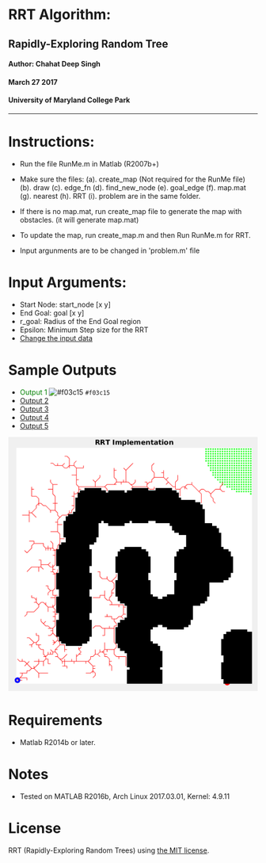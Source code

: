 # RRT Algorithm: 
## Rapidly-Exploring Random Tree

#### Author: Chahat Deep Singh
#### March 27 2017
#### University of Maryland College Park
 -----------------------------------
 
Instructions:
============
 - Run the file RunMe.m in Matlab (R2007b+)
 - Make sure the files:
 	(a). create_map (Not required for the RunMe file)
 	(b). draw
 	(c). edge_fn
 	(d). find_new_node
 	(e). goal_edge
 	(f). map.mat
 	(g). nearest
 	(h). RRT 
  (i). problem
 	are in the same folder.
 	
 - If there is no map.mat, run create_map file to generate
 	the map with obstacles. (it will generate map.mat)
 - To update the map, run create_map.m and then Run RunMe.m for RRT.
 - Input argunments are to be changed in 'problem.m' file

Input Arguments:
================
- Start Node: start_node [x y]
- End Goal: goal [x y]
- r_goal: Radius of the End Goal region
- Epsilon: Minimum Step size for the RRT
- [Change the input data](problem.m)


Sample Outputs
=======
- <span style="color: green"> Output 1</span>
![#f03c15](https://placehold.it/15/f03c15/000000?text=+) `#f03c15`
- [Output 2](Output/p2.png)
- [Output 3](Output/p3.png)
- [Output 4](Output/p4.png)
- [Output 5](Output/p5.png)

![RRT Output](Output/p5.png)


Requirements
============
- Matlab R2014b or later.

Notes
=======
- Tested on MATLAB R2016b, Arch Linux 2017.03.01, Kernel: 4.9.11

License
============
RRT (Rapidly-Exploring Random Trees) using [the MIT license](LICENSE).
